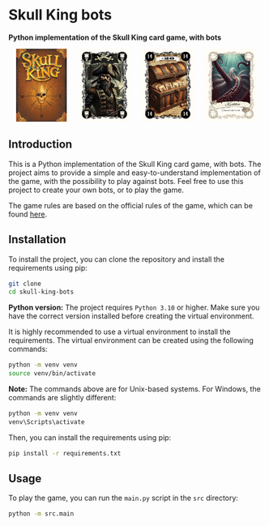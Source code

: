 # Skull King bots

**Python implementation of the Skull King card game, with bots**

<div style="text-align: center;">
  <img src="assets/cards/back.png" width="20%" style="margin: 0 10px;" />
  <img src="assets/cards/Skull King.png" width="20%" style="margin: 0 10px;" />
  <img src="assets/cards/14 black.png" width="20%" style="margin: 0 10px;" />
  <img src="assets/cards/Krakken.png" width="20%" style="margin: 0 10px;" />
</div>

## Introduction

This is a Python implementation of the Skull King card game, with bots. The project aims to provide a simple and easy-to-understand implementation of the game, with the possibility to play against bots. Feel free to use this project to create your own bots, or to play the game.

The game rules are based on the official rules of the game, which can be found [here](https://www.grandpabecksgames.com/pages/skull-king).

## Installation

To install the project, you can clone the repository and install the requirements using pip:

```bash
git clone
cd skull-king-bots
```

**Python version:** The project requires `Python 3.10` or higher. Make sure you have the correct version installed before creating the virtual environment.

It is highly recommended to use a virtual environment to install the requirements. The virtual environment can be created using the following commands:

```bash
python -m venv venv
source venv/bin/activate
```

**Note:** The commands above are for Unix-based systems. For Windows, the commands are slightly different:

```bash
python -m venv venv
venv\Scripts\activate
```

Then, you can install the requirements using pip:

```bash
pip install -r requirements.txt
```

## Usage

To play the game, you can run the `main.py` script in the `src` directory:

```bash
python -m src.main
```